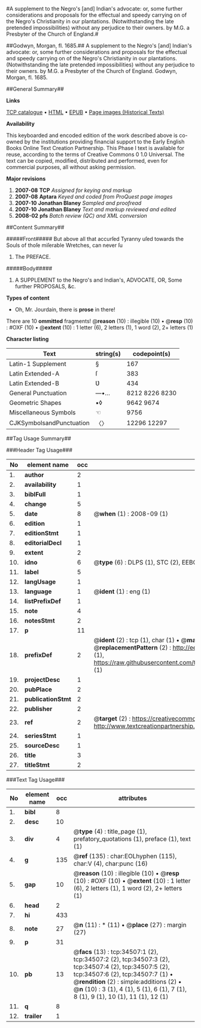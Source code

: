 #A supplement to the Negro's [and] Indian's advocate: or, some further considerations and proposals for the effectual and speedy carrying on of the Negro's Christianity in our plantations. (Notwithstanding the late pretended impossibilities) without any perjudice to their owners. by M.G. a Presbyter of the Church of England.#

##Godwyn, Morgan, fl. 1685.##
A supplement to the Negro's [and] Indian's advocate: or, some further considerations and proposals for the effectual and speedy carrying on of the Negro's Christianity in our plantations. (Notwithstanding the late pretended impossibilities) without any perjudice to their owners. by M.G. a Presbyter of the Church of England.
Godwyn, Morgan, fl. 1685.

##General Summary##

**Links**

[TCP catalogue](http://www.ota.ox.ac.uk/tcp/)  • 
[HTML](http://tei.it.ox.ac.uk/tcp/Texts-HTML/free/A42/A42951.html)  • 
[EPUB](http://tei.it.ox.ac.uk/tcp/Texts-EPUB/free/A42/A42951.epub) • 
[Page images (Historical Texts)](https://data.historicaltexts.jisc.ac.uk/view?pubId=eebo-99830058e&pageId=eebo-99830058e-34507-1)

**Availability**

This keyboarded and encoded edition of the
	       work described above is co-owned by the institutions
	       providing financial support to the Early English Books
	       Online Text Creation Partnership. This Phase I text is
	       available for reuse, according to the terms of Creative
	       Commons 0 1.0 Universal. The text can be copied,
	       modified, distributed and performed, even for
	       commercial purposes, all without asking permission.

**Major revisions**

1. __2007-08__ __TCP__ *Assigned for keying and markup*
1. __2007-08__ __Aptara__ *Keyed and coded from ProQuest page images*
1. __2007-10__ __Jonathan Blaney__ *Sampled and proofread*
1. __2007-10__ __Jonathan Blaney__ *Text and markup reviewed and edited*
1. __2008-02__ __pfs__ *Batch review (QC) and XML conversion*

##Content Summary##

#####Front#####
But above all that accurſed Tyranny uſed towards the Souls of
thoſe miſerable Wretches, can never ſu
1. The PREFACE.

#####Body#####

1. A SUPPLEMENT to the Negro's and
Indian's, ADVOCATE,
OR,
Some further PROPOSALS, &c.

**Types of content**

  * Oh, Mr. Jourdain, there is **prose** in there!

There are 10 **ommitted** fragments! 
 @__reason__ (10) : illegible (10)  •  @__resp__ (10) : #OXF (10)  •  @__extent__ (10) : 1 letter (6), 2 letters (1), 1 word (2), 2+ letters (1)

**Character listing**


|Text|string(s)|codepoint(s)|
|---|---|---|
|Latin-1 Supplement|§|167|
|Latin Extended-A|ſ|383|
|Latin Extended-B|Ʋ|434|
|General Punctuation|—•…|8212 8226 8230|
|Geometric Shapes|▪◊|9642 9674|
|Miscellaneous Symbols|☜|9756|
|CJKSymbolsandPunctuation|〈〉|12296 12297|

##Tag Usage Summary##

###Header Tag Usage###

|No|element name|occ|attributes|
|---|---|---|---|
|1.|__author__|2||
|2.|__availability__|1||
|3.|__biblFull__|1||
|4.|__change__|5||
|5.|__date__|8| @__when__ (1) : 2008-09 (1)|
|6.|__edition__|1||
|7.|__editionStmt__|1||
|8.|__editorialDecl__|1||
|9.|__extent__|2||
|10.|__idno__|6| @__type__ (6) : DLPS (1), STC (2), EEBO-CITATION (1), PROQUEST (1), VID (1)|
|11.|__label__|5||
|12.|__langUsage__|1||
|13.|__language__|1| @__ident__ (1) : eng (1)|
|14.|__listPrefixDef__|1||
|15.|__note__|4||
|16.|__notesStmt__|2||
|17.|__p__|11||
|18.|__prefixDef__|2| @__ident__ (2) : tcp (1), char (1)  •  @__matchPattern__ (2) : ([0-9\-]+):([0-9IVX]+) (1), (.+) (1)  •  @__replacementPattern__ (2) : http://eebo.chadwyck.com/downloadtiff?vid=$1&page=$2 (1), https://raw.githubusercontent.com/textcreationpartnership/Texts/master/tcpchars.xml#$1 (1)|
|19.|__projectDesc__|1||
|20.|__pubPlace__|2||
|21.|__publicationStmt__|2||
|22.|__publisher__|2||
|23.|__ref__|2| @__target__ (2) : https://creativecommons.org/publicdomain/zero/1.0/ (1), http://www.textcreationpartnership.org/docs/. (1)|
|24.|__seriesStmt__|1||
|25.|__sourceDesc__|1||
|26.|__title__|3||
|27.|__titleStmt__|2||


###Text Tag Usage###

|No|element name|occ|attributes|
|---|---|---|---|
|1.|__bibl__|8||
|2.|__desc__|10||
|3.|__div__|4| @__type__ (4) : title_page (1), prefatory_quotations (1), preface (1), text (1)|
|4.|__g__|135| @__ref__ (135) : char:EOLhyphen (115), char:V (4), char:punc (16)|
|5.|__gap__|10| @__reason__ (10) : illegible (10)  •  @__resp__ (10) : #OXF (10)  •  @__extent__ (10) : 1 letter (6), 2 letters (1), 1 word (2), 2+ letters (1)|
|6.|__head__|2||
|7.|__hi__|433||
|8.|__note__|27| @__n__ (11) : * (11)  •  @__place__ (27) : margin (27)|
|9.|__p__|31||
|10.|__pb__|13| @__facs__ (13) : tcp:34507:1 (2), tcp:34507:2 (2), tcp:34507:3 (2), tcp:34507:4 (2), tcp:34507:5 (2), tcp:34507:6 (2), tcp:34507:7 (1)  •  @__rendition__ (2) : simple:additions (2)  •  @__n__ (10) : 3 (1), 4 (1), 5 (1), 6 (1), 7 (1), 8 (1), 9 (1), 10 (1), 11 (1), 12 (1)|
|11.|__q__|8||
|12.|__trailer__|1||
